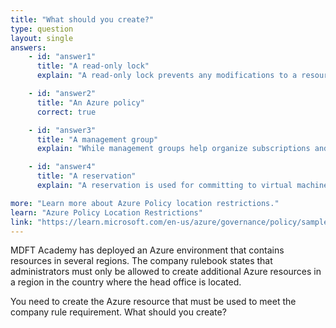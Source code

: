 ```yaml
---
title: "What should you create?"
type: question
layout: single
answers:
    - id: "answer1"
      title: "A read-only lock"
      explain: "A read-only lock prevents any modifications to a resource but cannot restrict resource creation to specific regions. Resource locks are used to prevent accidental deletion or modification of resources."

    - id: "answer2"
      title: "An Azure policy"
      correct: true

    - id: "answer3"
      title: "A management group"
      explain: "While management groups help organize subscriptions and apply governance across multiple subscriptions, they cannot directly restrict resource creation to specific regions. You would still need an Azure policy to enforce location restrictions."

    - id: "answer4"
      title: "A reservation"
      explain: "A reservation is used for committing to virtual machines for a one or three-year period to receive pricing discounts. It has no capability to restrict resource creation to specific regions."

more: "Learn more about Azure Policy location restrictions."
learn: "Azure Policy Location Restrictions"
link: "https://learn.microsoft.com/en-us/azure/governance/policy/samples/built-in-policies#general"
---
```


MDFT Academy has deployed an Azure environment that contains resources in several regions. The company rulebook states that administrators must only be allowed to create additional Azure resources in a region in the country where the head office is located. 

You need to create the Azure resource that must be used to meet the company rule
requirement. What should you create?